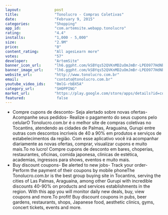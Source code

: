```yaml
---
layout:               post
title:                "Tonolucro - Compras Coletivas"
date:                 "February 9, 2015"
categories:           "Shopping"
app_id:               "com.artemsite.webapp.tonolucro"
rating:               "4.4"
installs:             "1,000 - 5,000"
size:                 "2.9M"
price:                "0"
content_rating:       "All agesLearn more"
votes:                "57"
developer:            "ArtemSite"
banner_icon_url:      "lh6.ggpht.com/kSBYqs52QVKnMD2uOmJmBr-LPEO977HdNbOZL8o49Kt6ow2_IgLt-9ioySCSFs-9MZ8=w300"
banner_image_url:     "lh6.ggpht.com/kSBYqs52QVKnMD2uOmJmBr-LPEO977HdNbOZL8o49Kt6ow2_IgLt-9ioySCSFs-9MZ8=w300"
website_url:          "http://www.tonolucro.com.br"
email:                "contato@tonolucro.com.br"
youtube_video_ids:    "0mlG-rbBX5A"
category_url:         "SHOPPING"
market_url:           "https://play.google.com/store/apps/details?id=com.artemsite.webapp.tonolucro&hl=en"
featured:              false
---
```

- Compre cupons de desconto- Seja alertado sobre novas ofertas- Acompanhe seus pedidos- Realize o pagamento do seus cupons pelo celularO Tonolucro.com.br é o melhor site de compras coletivas no Tocantins, atendendo as cidades de Palmas, Araguaína, Gurupi entre outras com descontos incríveis de 40 a 90% em produtos e serviços de estabelecimentos da região.
Com esse aplicativo você irá acompanhar diariamente as novas ofertas, comprar, visualizar cupons e muito mais.To no lucro!
Compre cupons de desconto em bares, choperias, restaurantes, oficinas, comida japonesa, clinicas de estética, academias, ingressos para shows, eventos e muito mais.
 - Buy discount coupons- Be alerted to new jobs- Track your order- Perform the payment of their coupons by mobile phoneThe Tonolucro.com.br is the best group buying site in Tocantins, serving the cities of Las Palmas, Araguaína, among other Gurupi with incredible discounts 40-90% on products and services establishments in the region.
With this app you will monitor daily new deals, buy, view coupons and more.To profit!
Buy discount coupons in pubs, beer gardens, restaurants, shops, Japanese food, aesthetic clinics, gyms, concert tickets, events and more.
 
